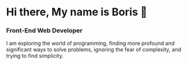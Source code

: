 # Hi there, My name is Boris 👋
### Front-End Web Developer

I am exploring the world of programming, 
finding more profound and significant ways to solve problems, 
ignoring the fear of complexity, and trying to find simplicity.

<!--
**Borisrunfast/Borisrunfast** is a ✨ _special_ ✨ repository because its `README.md` (this file) appears on your GitHub profile.
-->
